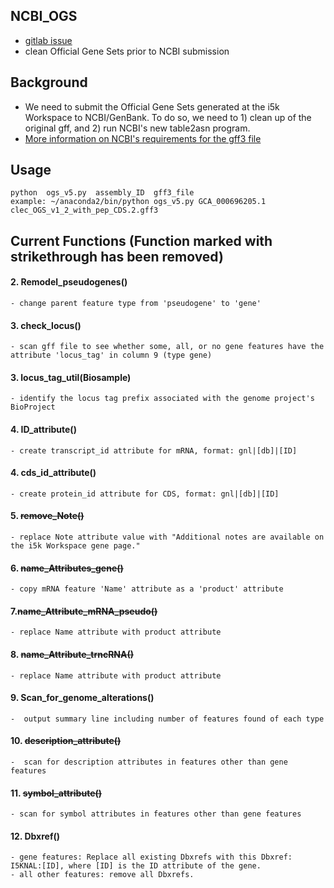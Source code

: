 ## NCBI_OGS
* [gitlab issue](https://gitlab.com/i5k_Workspace/workspace_roadmap/issues/406)
* clean Official Gene Sets prior to NCBI submission
## Background
* We need to submit the Official Gene Sets generated at the i5k Workspace to NCBI/GenBank. To do so, we need to 1) clean up of the original gff, and 2) run NCBI's new table2asn program. 
* [More information on NCBI's requirements for the gff3 file](https://www.ncbi.nlm.nih.gov/sites/genbank/genomes_gff/)
## Usage
    python  ogs_v5.py  assembly_ID  gff3_file
    example: ~/anaconda2/bin/python ogs_v5.py GCA_000696205.1 clec_OGS_v1_2_with_pep_CDS.2.gff3


## Current Functions (Function marked with strikethrough has been removed)
#### 2. Remodel_pseudogenes()
    - change parent feature type from 'pseudogene' to 'gene'     
#### 3. check_locus()
    - scan gff file to see whether some, all, or no gene features have the attribute 'locus_tag' in column 9 (type gene)   
#### 3. locus_tag_util(Biosample) 
    - identify the locus tag prefix associated with the genome project's BioProject   
#### 4. ID_attribute()  
    - create transcript_id attribute for mRNA, format: gnl|[db]|[ID]      
#### 4. cds_id_attribute()   
    - create protein_id attribute for CDS, format: gnl|[db]|[ID] 
#### 5. ~~remove_Note()~~
    - replace Note attribute value with "Additional notes are available on the i5k Workspace gene page."
#### 6. ~~name_Attributes_gene()~~ 
    - copy mRNA feature 'Name' attribute as a 'product' attribute
#### 7.~~name_Attribute_mRNA_pseudo()~~ 
    - replace Name attribute with product attribute
#### 8. ~~name_Attribute_trncRNA()~~  
    - replace Name attribute with product attribute
#### 9. Scan_for_genome_alterations() 
    -  output summary line including number of features found of each type
#### 10. ~~description_attribute()~~  
    -  scan for description attributes in features other than gene features
#### 11. ~~symbol_attribute()~~ 
    - scan for symbol attributes in features other than gene features
#### 12. Dbxref()  
    - gene features: Replace all existing Dbxrefs with this Dbxref: I5KNAL:[ID], where [ID] is the ID attribute of the gene. 
    - all other features: remove all Dbxrefs.
